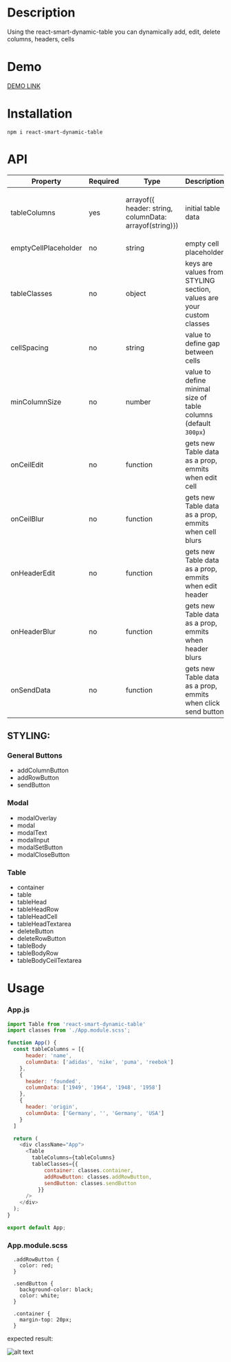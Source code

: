 # Description

Using the react-smart-dynamic-table you can dynamically add, edit, delete columns, headers, cells

# Demo

[DEMO LINK](https://codesandbox.io/s/nifty-jennings-8cu39?file=/src/App.js)

# Installation 

```npm i react-smart-dynamic-table```

# API

| Property        | Required           | Type  | Description        | Example           |
| ------------- |-------------| -----| ------------- |-------------|
| tableColumns      | yes | arrayof({ header: string, columnData: arrayof(string)}) | initial table data      | ``` tableColumns = {[{ header: 'company', columnData: ['adidas', 'nike', 'puma', 'reebok'] },  { header: 'founded', columnData: ['1949', '1964', '1948', '1958'] }]}```|
| emptyCellPlaceholder      | no      |   string | empty cell placeholder      | ```emptyCellPlaceholder="empty" ```|
| tableClasses | no      |   object | keys are values from STYLING section, values are your custom classes | ``` tableClasses={{  table: classes.table,  addRowButton: classes.addRowButton, sendButton: classes.sendButton }} ```      |
| cellSpacing | no      |    string | value to define gap between cells | ```cellSpacing = "300"```      |
| minColumnSize | no      |    number | value to define minimal size of table columns (default ```300px```) | ````minColumnSize={200}```     |
| onCeilEdit | no      |    function | gets new Table data as a prop, emmits when edit cell | -    |
| onCeilBlur | no      |    function | gets new Table data as a prop, emmits when cell blurs | -    |
| onHeaderEdit | no      | function | gets new Table data as a prop, emmits when edit header | -    |
| onHeaderBlur | no     | function | gets new Table data as a prop, emmits when header blurs | -    |
| onSendData | no      |    function | gets new Table data as a prop, emmits when click send button | -    |

## STYLING:
  ### General Buttons
  * addColumnButton
  * addRowButton
  * sendButton
  ### Modal
  * modalOverlay
  * modal
  * modalText
  * modalInput
  * modalSetButton
  * modalCloseButton
  ### Table
  * container
  * table
  * tableHead
  * tableHeadRow
  * tableHeadCell
  * tableHeadTextarea
  * deleteButton
  * deleteRowButton
  * tableBody
  * tableBodyRow
  * tableBodyCeilTextarea

# Usage

### App.js

```javascript
import Table from 'react-smart-dynamic-table'
import classes from './App.module.scss';

function App() {
  const tableColumns = [{
      header: 'name',
      columnData: ['adidas', 'nike', 'puma', 'reebok']
    },
    { 
      header: 'founded', 
      columnData: ['1949', '1964', '1948', '1958'] 
    },
    { 
      header: 'origin', 
      columnData: ['Germany', '', 'Germany', 'USA'] 
    }
  ]

  return (
    <div className="App">
      <Table 
        tableColumns={tableColumns}
        tableClasses={{ 
            container: classes.container, 
            addRowButton: classes.addRowButton,
            sendButton: classes.sendButton
          }}
      />
    </div>
  );
}

export default App;
```

### App.module.scss

```
  .addRowButton {
    color: red;
  }

  .sendButton {
    background-color: black;
    color: white;
  }

  .container {
    margin-top: 20px;
  }
```
expected result:

![alt text](https://p26.f0.n0.cdn.getcloudapp.com/items/d5u1oGoq/b5f679db-4415-478c-ad39-3e94db4df831.jpg?source=viewer&v=79489c5f5b01e964a459fbe9850f2111)
